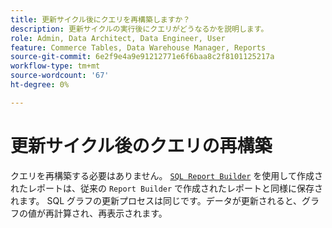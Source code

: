 ```yaml
---
title: 更新サイクル後にクエリを再構築しますか？
description: 更新サイクルの実行後にクエリがどうなるかを説明します。
role: Admin, Data Architect, Data Engineer, User
feature: Commerce Tables, Data Warehouse Manager, Reports
source-git-commit: 6e2f9e4a9e91212771e6f6baa8c2f8101125217a
workflow-type: tm+mt
source-wordcount: '67'
ht-degree: 0%

---
```


# 更新サイクル後のクエリの再構築

クエリを再構築する必要はありません。 [`SQL Report Builder`](../dev-reports/sql-rpt-bldr.md) を使用して作成されたレポートは、従来の `Report Builder` で作成されたレポートと同様に保存されます。 SQL グラフの更新プロセスは同じです。データが更新されると、グラフの値が再計算され、再表示されます。
